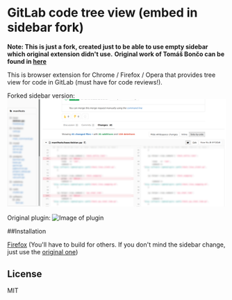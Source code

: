 GitLab code tree view (embed in sidebar fork)
=====================

**Note: This is just a fork, created just to be able to use empty sidebar which original extension didn't use.**
**Original work of Tomáš Bončo can be found in [here](https://github.com/tomasbonco/gitlabtree)**

This is browser extension for Chrome / Firefox / Opera that provides tree view for code in GitLab (must have for code reviews!).

Forked sidebar version:
![Image of fork](https://github.com/seqizz/gitlabtree/blob/master/forkshot.png)

Original plugin:
![Image of plugin](https://github.com/tomasbonco/gitlabtree/blob/master/screenshot.png)

##Installation

[Firefox](https://addons.mozilla.org/en-US/firefox/addon/gitlab-tree-view-sidebar/)
(You'll have to build for others. If you don't mind the sidebar change, just use the [original one](https://github.com/tomasbonco/gitlabtree))

## License

MIT
